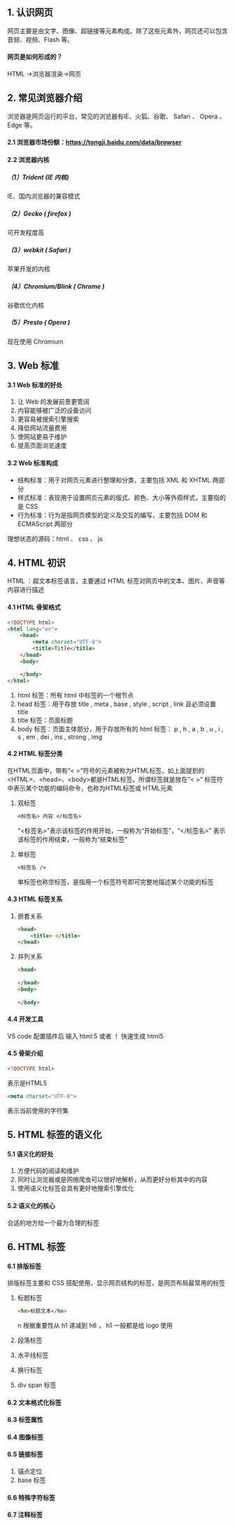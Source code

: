 ## 1. 认识网页

网页主要是由文字、图像、超链接等元素构成。除了这些元素外，网页还可以包含音频、视频、Flash 等。

#### 网页是如何形成的？

HTML ->浏览器渲染->网页

## 2. 常见浏览器介绍

浏览器是网页运行的平台，常见的浏览器有IE、火狐、谷歌、    Safari 、 Opera 、Edge 等。

#### 2.1 浏览器市场份额：<https://tongji.baidu.com/data/browser>

#### 2.2 浏览器内核

##### （1）Trident (IE 内核)

IE、国内浏览器的兼容模式

##### （2）Gecko ( firefox )

可开发程度高

##### （3）webkit ( Safari )

苹果开发的内核

##### （4）Chromium/Blink ( Chrome )

谷歌优化内核

##### （5）Presto ( Opera )

现在使用 Chromium

## 3. Web 标准

#### 3.1 Web 标准的好处

1. 让 Web 的发展前景更管阔
2. 内容能够被广泛的设备访问
3. 更容易被搜索引擎搜索
4. 降低网站流量费用
5. 使网站更易于维护
6. 提高页面浏览速度

#### 3.2 Web 标准构成

- 结构标准：用于对网页元素进行整理和分类，主要包括 XML 和 XHTML 两部分
- 样式标准：表现用于设置网页元素的版式、颜色、大小等外观样式，主要指的是 CSS
- 行为标准：行为是指网页模型的定义及交互的编写，主要包括 DOM 和 ECMAScript 两部分

理想状态的源码：html 、 css 、 js

## 4. HTML 初识

HTML ：超文本标签语言，主要通过 HTML 标签对网页中的文本、图片、声音等内容进行描述

#### 4.1 HTML 骨架格式

```html
<!DOCTYPE html>
<html lang="en">
    <head>
        <meta charset="UTF-8">
        <title>Title</title>
    </head>
    <body>

    </body>
</html>
```

1. html 标签：所有 html 中标签的一个根节点
2. head 标签：用于存放  title , meta , base , style , script , link  且必须设置 title 
3. title 标签：页面标题
4. body 标签：页面主体部分，用于存放所有的 html 标签： p , h , a , b , u , i , s , em , dei , ins , strong , img 

#### 4.2 HTML 标签分类

在HTML页面中，带有“< >”符号的元素被称为HTML标签，如上面提到的 &lt;HTML&gt;、&lt;head&gt;、&lt;body&gt;都是HTML标签。所谓标签就是放在“< >” 标签符中表示某个功能的编码命令，也称为HTML标签或 HTML元素

1. 双标签

   ```html
   <标签名> 内容 </标签名>
   ```

   “<标签名>”表示该标签的作用开始，一般称为“开始标签”，“</标签名>” 表示该标签的作用结束，一般称为“结束标签”

2. 单标签

   ```html
   <标签名 />
   ```

    单标签也称空标签，是指用一个标签符号即可完整地描述某个功能的标签

#### 4.3 HTML 标签关系

1. 嵌套关系

   ```html
   <head>  
       <title> </title>  
   </head>
   ```

2. 并列关系

   ```html
   <head>  
       
   </head>
   <body>
      
   </body>
   ```

#### 4.4 开发工具

VS code 配置插件后 输入  html:5 或者 ！  快速生成 html5

#### 4.5 骨架介绍

```html
<!DOCTYPE html>
```

表示是HTML5

```html
<meta charset="UTF-8">
```

表示当前使用的字符集

## 5. HTML 标签的语义化

#### 5.1 语义化的好处

1. 方便代码的阅读和维护
2. 同时让浏览器或是网络爬虫可以很好地解析，从而更好分析其中的内容 
3. 使用语义化标签会具有更好地搜索引擎优化 

#### 5.2 语义化的核心

合适的地方给一个最为合理的标签

## 6. HTML 标签

#### 6.1 排版标签

排版标签主要和 CSS 搭配使用，显示网页结构的标签，是网页布局最常用的标签

1. 标题标签

   ```html
   <hn>标题文本</hn>
   ```

   n 根据重要性从 h1 递减到 h6 ， h1 一般都是给 logo 使用

2. 段落标签

3. 水平线标签

4. 换行标签

5. div span 标签

#### 6.2 文本格式化标签

#### 6.3 标签属性

#### 6.4 图像标签

#### 6.5 链接标签

1. 锚点定位
2. base 标签

#### 6.6 特殊字符标签

#### 6.7 注释标签